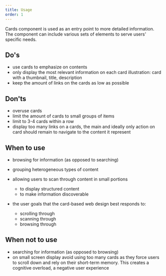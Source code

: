 ```yaml
---
title: Usage
order: 1
---
```

Cards component is used as an entry point to more detailed information. The component can include various sets of elements to serve users' specific needs.

## Do's

- use cards to emphasize on contents
- only display the most relevant information on each card
  illustration: card with a thumbnail, title, description
- keep the amount of links on the cards as low as possible

## Don'ts

- overuse cards
- limit the amount of cards to small groups of items
- limit to 3-4 cards within a row
- display too many links on a cards, the main and ideally only action on card should remain to navigate to the content it represent

## When to use

- browsing for information (as opposed to searching)
- grouping heterogeneous types of content
- allowing users to scan through content in small portions

  - to display structured content
  - to make information discoverable

- the user goals that the card-based web design best responds to:

  - scrolling through
  - scanning through
  - browsing through

## When not to use

- searching for information (as opposed to browsing)
- on small screen display avoid using too many cards as they force users to scroll down and rely on their short-term memory. This creates a cognitive overload, a negative user experience
